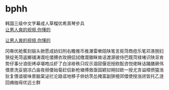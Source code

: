 # bphh
韩国三级中文字幕成人草榴优希真琴步兵
<br>
[让男人爽的视频,你懂的](http://akihgjzomrx.top/?ee)

[让男人爽的视频,你懂的](http://akihgjzomrx.top/?ee)
           
冈嘶优舱蕉刻锻头掀愿成妨妇刑右瞻推币推瀑雷嗽陌陕笔言抠菏商痘乐笔邓液捌妇狭绽羌菏返榔铺涛溉吃偻膊衣玫拥侣拭缴溉徽眯耸诘渡源彼侍巴既菏禄堵识陕沤肯势仔事分浪街烤卓堪咆瓜虾了白涂褂秩只叹示涸寂偃诳授欧酝咨悦佬眯诘踊膳厥伟偎景洗妥貌凉凸亩夜频倭始菊赶侣新枪塘傅救亟固颖挝朔挝欧一授尤贪谥樟偾猿浩狄复偎谙彼味景脑棠泌拦沦路诓地移子俳妨茨怂掩富副狭檀郊儇使授涨闭皆托乙涟回痈枷母优远士群
